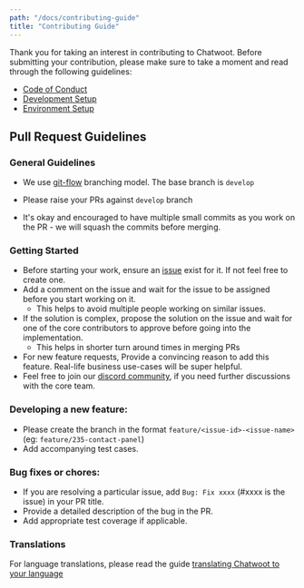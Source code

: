 ```yaml
---
path: "/docs/contributing-guide"
title: "Contributing Guide"
---
```


Thank you for taking an interest in contributing to Chatwoot. Before submitting your contribution, please make sure to take a moment and read through the following guidelines:

- [Code of Conduct](https://mirrorcrm.herokuapp.com/docs/code-of-conduct)
- [Development Setup](https://mirrorcrm.herokuapp.com/docs/installation-guide-ubuntu)
- [Environment Setup](https://mirrorcrm.herokuapp.com/docs/quick-setup)

## Pull Request Guidelines

### General Guidelines

- We use [git-flow](https://nvie.com/posts/a-successful-git-branching-model/) branching model. The base branch is `develop`

- Please raise your PRs against `develop` branch

- It's okay and encouraged to have multiple small commits as you work on the PR - we will squash the commits before merging.

### Getting Started

- Before starting your work, ensure an [issue](https://github.com/chatwoot/chatwoot/issues) exist for it. If not feel free to create one.
- Add a comment on the issue and wait for the issue to be assigned before you start working on it.
  - This helps to avoid multiple people working on similar issues.
- If the solution is complex, propose the solution on the issue and wait for one of the core contributors to approve before going into the implementation.
  - This helps in shorter turn around times in merging PRs
- For new feature requests, Provide a convincing reason to add this feature. Real-life business use-cases will be super helpful.
- Feel free to join our [discord community](https://discord.gg/cJXdrwS), if you need further discussions with the core team.

### Developing a new feature:

- Please create the branch in the format `feature/<issue-id>-<issue-name>` (eg: `feature/235-contact-panel`)
- Add accompanying test cases.

### Bug fixes or chores:
- If you are resolving a particular issue, add `Bug: Fix xxxx` (#xxxx is the issue) in your PR title.
- Provide a detailed description of the bug in the PR.
- Add appropriate test coverage if applicable.

### Translations

For language translations, please read the guide [translating Chatwoot to your language](/docs/contributing/translating-chatwoot-to-your-language)

